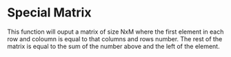 # Special Matrix 

This function will ouput a matrix of size NxM where the first element in each row and coloumn is equal to that columns and rows number. The rest of the matrix is equal to the sum of the number above and the left of the element. 
